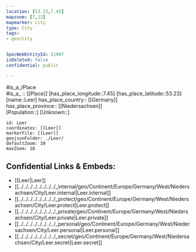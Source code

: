 ```yaml
---
location: [53.23,7.45] 
mapzoom: [7,12] 
mapmarker: city 
type: City
tags:
- geo/City


SpocWebEntityId: 31907
isDeleted: false
confidential: public

---
```

#is_a_/Place  
#is_a_ :: [[Place]] 
[has_place_longitude::7.45] 
[has_place_latitude::53.23] 
[name::Leer] 
has_place_country:: [[Germany]]  
has_place_province:: [[Niedersachsen]]  
[Population::] 
[Unknown::] 


```leaflet
id: Leer
coordinates: [[Leer]] 
markerFile: [[Leer]] 
geojsonFolder: ./Leer/
defaultZoom: 10 
maxZoom: 18
```


## Confidential Links & Embeds: 
- [[Leer|Leer]]  
- [[../../../../../../../../_internal/geo/Continent/Europe/Germany/West/Niedersachsen/City/Leer.internal|Leer.internal]] 
- [[../../../../../../../../_protect/geo/Continent/Europe/Germany/West/Niedersachsen/City/Leer.protect|Leer.protect]] 
- [[../../../../../../../../_private/geo/Continent/Europe/Germany/West/Niedersachsen/City/Leer.private|Leer.private]] 
- [[../../../../../../../../_personal/geo/Continent/Europe/Germany/West/Niedersachsen/City/Leer.personal|Leer.personal]] 
- [[../../../../../../../../_secret/geo/Continent/Europe/Germany/West/Niedersachsen/City/Leer.secret|Leer.secret]] 
